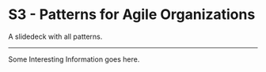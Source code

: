 # S3 - Patterns for Agile Organizations

A slidedeck with all patterns.

---

Some Interesting Information goes here.
